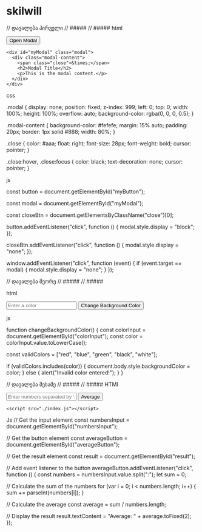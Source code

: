# skilwill
// დავალება პირველი
// #####
// #####
html

<!DOCTYPE html>
<html lang="en">
  <head>
    <meta charset="UTF-8" />
    <meta http-equiv="X-UA-Compatible" content="IE=edge" />
    <meta name="viewport" content="width=device-width, initial-scale=1.0" />
    <title>Document</title>
    <link rel="stylesheet" href="style.css" />
  </head>
  <body>
    <button id="myButton">Open Modal</button>

    <div id="myModal" class="modal">
      <div class="modal-content">
        <span class="close">&times;</span>
        <h2>Modal Title</h2>
        <p>This is the modal content.</p>
      </div>
    </div>
  </body>

  <script src="./index.js"></script>
</html>

css

.modal {
  display: none;
  position: fixed;
  z-index: 999;
  left: 0;
  top: 0;
  width: 100%;
  height: 100%;
  overflow: auto;
  background-color: rgba(0, 0, 0, 0.5);
}

.modal-content {
  background-color: #fefefe;
  margin: 15% auto;
  padding: 20px;
  border: 1px solid #888;
  width: 80%;
}

.close {
  color: #aaa;
  float: right;
  font-size: 28px;
  font-weight: bold;
  cursor: pointer;
}

.close:hover,
.close:focus {
  color: black;
  text-decoration: none;
  cursor: pointer;
}

js

const button = document.getElementById("myButton");

const modal = document.getElementById("myModal");

const closeBtn = document.getElementsByClassName("close")[0];

button.addEventListener("click", function () {
  modal.style.display = "block";
});

closeBtn.addEventListener("click", function () {
  modal.style.display = "none";
});

window.addEventListener("click", function (event) {
  if (event.target == modal) {
    modal.style.display = "none";
  }
});

 
 // დავალება მეორე
// #####
// #####
 
html

<input id="colorInput" type="text" placeholder="Enter a color">
<button onclick="changeBackgroundColor()">Change Background Color</button>

 js
 
function changeBackgroundColor() {
  const colorInput = document.getElementById("colorInput");
  const color = colorInput.value.toLowerCase();

  const validColors = ["red", "blue", "green", "black", "white"];

  if (validColors.includes(color)) {
    document.body.style.backgroundColor = color;
  } else {
    alert("Invalid color entered!");
  }
}

 
  // დავალება მესამე
// #####
// #####
HTMl

  <!DOCTYPE html>
<html lang="en">
  <head>
    <meta charset="UTF-8" />
    <meta http-equiv="X-UA-Compatible" content="IE=edge" />
    <meta name="viewport" content="width=device-width, initial-scale=1.0" />
    <title>Document</title>
    <link rel="stylesheet" href="./style.css" />
  </head>
  <body>
    <input
      type="text"
      id="numbersInput"
      placeholder="Enter numbers separated by ':'"
    />
    <button id="averageButton">Average</button>
    <p id="result"></p>

    <script src="./index.js"></script>
  </body>
</html>

 Js 
// Get the input element
const numbersInput = document.getElementById("numbersInput");

// Get the button element
const averageButton = document.getElementById("averageButton");

// Get the result element
const result = document.getElementById("result");

// Add event listener to the button
averageButton.addEventListener("click", function () {
  const numbers = numbersInput.value.split(":");
  let sum = 0;

  // Calculate the sum of the numbers
  for (var i = 0; i < numbers.length; i++) {
    sum += parseInt(numbers[i]);
  }

  // Calculate the average
  const average = sum / numbers.length;

  // Display the result
  result.textContent = "Average: " + average.toFixed(2);
});

   
   
   
   
   
   
   
   
   
   
   
   
   
   
   
   
   
   
   
   
   
    
    
